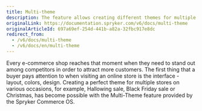 ```yaml
---
title: Multi-theme
description: The feature allows creating different themes for multiple stores on various occasions to attract customers' attention.
originalLink: https://documentation.spryker.com/v6/docs/multi-theme
originalArticleId: 697a69ef-254d-441b-a82a-32fbc917e8dc
redirect_from:
  - /v6/docs/multi-theme
  - /v6/docs/en/multi-theme
---
```


Every e-commerce shop reaches that moment when they need to stand out among competitors in order to attract more customers. The first thing that a buyer pays attention to when visiting an online store is the interface - layout, colors, design. Creating a perfect theme for multiple stores on various occasions, for example, Hallowing sale, Black Friday sale or Christmas, has become possible with the Multi-Theme feature provided by the Spryker Commerce OS.